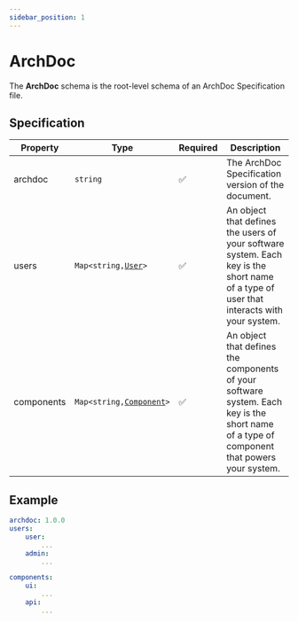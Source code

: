 ```yaml
---
sidebar_position: 1
---
```


# ArchDoc

The **ArchDoc** schema is the root-level schema of an ArchDoc Specification file. 

## Specification

| Property     | Type     | Required | Description |
|--------------|----------|----------|-------------|
| archdoc      | `string` | ✅ | The ArchDoc Specification version of the document. |
| users        | <code>Map<string,[User](./user.md)></code> | ✅ | An object that defines the users of your software system. Each key is the short name of a type of user that interacts with your system. |
| components   | <code>Map<string,[Component](./component.md)></code> | ✅ | An object that defines the components of your software system. Each key is the short name of a type of component that powers your system. |

## Example

```yaml
archdoc: 1.0.0
users:
    user:
        ...
    admin:
        ...

components:
    ui:
        ...
    api:
        ...
```